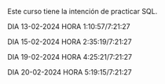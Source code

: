 Este curso tiene la intención de practicar SQL.

DIA 13-02-2024 HORA 1:10:57/7:21:27

DIA 15-02-2024 HORA 2:35:19/7:21:27

DIA 19-02-2024 HORA 4:25:21/7:21:27

DIA 20-02-2024 HORA 5:19:15/7:21:27
